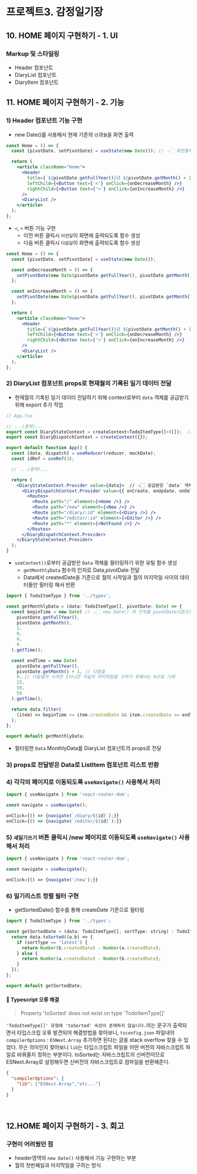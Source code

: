 # 프로젝트3. 감정일기장

## 10. HOME 페이지 구현하기 - 1. UI

### Markup 및 스타일링

- Header 컴포넌트
- DiaryList 컴포넌트
- DiaryItem 컴포넌트

## 11. HOME 페이지 구현하기 - 2. 기능

### 1) Header 컴포넌트 기능 구현

- new Date()를 사용해서 현재 기준의 `년`과`월`을 화면 출력

```jsx
const Home = () => {
  const [pivotDate, setPivotDate] = useState(new Date()); // 👈🏻 화면출력을 위한 상태 생성

  return (
    <article className="Home">
      <Header
        title={`${pivotDate.getFullYear()}년 ${pivotDate.getMonth() + 1}월`} // 👈🏻 state를 통해 화면 출력 
        leftChild={<Button text={'<'} onClick={onDecreaseMonth} />}
        rightChild={<Button text={'>'} onClick={onIncreaseMonth} />}
      />
      <DiaryList />
    </article>
  );
};
```

- `<`, `>` 버튼 기능 구현
  - 이전 버튼 클릭시 `이전달`이 화면에 출력되도록 함수 생성
  - 다음 버튼 클릭시 `다음달`이 화면에 출력되도록 함수 생성

```jsx
const Home = () => {
  const [pivotDate, setPivotDate] = useState(new Date());

  const onDecreaseMonth = () => {
    setPivotDate(new Date(pivotDate.getFullYear(), pivotDate.getMonth() - 1)); // 👈🏻 새롭게 newDate()를 사용해서 인자로 현재기준의 년도와 현재기준의 월에서 -1을 한 이전달로 생성 
  };

  const onIncreaseMonth = () => {
    setPivotDate(new Date(pivotDate.getFullYear(), pivotDate.getMonth() + 1)); // 👈🏻 새롭게 newDate()를 사용해서 인자로 현재기준의 년도와 현재기준의 월에서 +1을 한 이전달로 생성 
  };

  return (
    <article className="Home">
      <Header
        title={`${pivotDate.getFullYear()}년 ${pivotDate.getMonth() + 1}월`}
        leftChild={<Button text={'<'} onClick={onDecreaseMonth} />}
        rightChild={<Button text={'>'} onClick={onIncreaseMonth} />}
      />
      <DiaryList />
    </article>
  );
};
```

### 2) DiaryList 컴포넌트 props로 현재월의 기록된 일기 데이터 전달

- 현재월의 기록된 일기 데이터 전달하기 위해 context로부터 `data` 객체를 공급받기 위해 export 추가 작업

```jsx
// App.tsx

// ...(중략)...
export const DiaryStateContext = createContext<TodoItemType[]>([]);  // 👈🏻 export 추가 작업 
export const DiaryDispatchContext = createContext({});

export default function App() {
  const [data, dispatch] = useReducer(reducer, mockDate);
  const idRef = useRef(3);

  // ...(중략)...

  return (
    <DiaryStateContext.Provider value={data}>  // 👈🏻 공급받은 `data` 객체를 사용하기 위해 
      <DiaryDispatchContext.Provider value={{ onCreate, onUpdate, onDelete }}>
        <Routes>
          <Route path="/" element={<Home />} />
          <Route path="/new" element={<New />} />
          <Route path="/diary/:id" element={<Diary />} />
          <Route path="/editor/:id" element={<Editor />} />
          <Route path="*" element={<NotFound />} />
        </Routes>
      </DiaryDispatchContext.Provider>
    </DiaryStateContext.Provider>
  );
}
```

- `useContext()`로부터 공급받은 `Data` 객체를 필터링하기 위한 유틸 함수 생성
  - `getMonthlyData` 함수의 인자로 Data,pivotDate 전달
  - Data에서 createdDate을 기준으로 월의 시작일과 월의 마지막일 사이의 데이터들만 필터링 해서 반환

```ts
import { TodoItemType } from '../types';

const getMonthlyData = (data: TodoItemType[], pivotDate: Date) => {
  const beginTime = new Date( // 👈🏻 new Date() 의 인자를 pivotDate기준으로 년,월,일(월의 시작일),시간,분,초 설정해주고 타임스탬프처리 
    pivotDate.getFullYear(),
    pivotDate.getMonth(),
    1,
    0,
    0,
    0
  ).getTime();

  const endTime = new Date( 
    pivotDate.getFullYear(),
    pivotDate.getMonth() + 1, // 다음월 
    0, // 다음월의 시작은 1이니깐 이달의 마지막달을 구하기 위해서는 0으로 기재
    23,
    59,
    59
  ).getTime();

  return data.filter(
    (item) => beginTime <= item.createdDate && item.createdDate <= endTime
  );
};

export default getMonthlyData;
```

- 필터링한 `Data` MonthlyData를 DiaryList 컴포넌트의 props로 전달

### 3) props로 전달받은 Data로 ListItem 컴포넌트 리스트 반환

### 4) 각각의 페이지로 이동되도록 `useNavigate()` 사용해서 처리

```jsx
import { useNavigate } from 'react-router-dom';

const navigate = useNavigate();

onClick={() => {navigate(`/diary/${id}`);}}
onClick={() => {navigate(`/editor/${id}`);}}
```

### 5) `새일기쓰기` 버튼 클릭시 /new 페이지로 이동되도록  `useNavigate()` 사용해서 처리

```jsx
import { useNavigate } from 'react-router-dom';

const navigate = useNavigate();

onClick={() => {navigate('/new');}}
```

### 6) 일기리스트 정렬 필터 구현

- getSortedDate() 함수를 통해 createDate 기준으로 필터링

```jsx
import { TodoItemType } from '../types';

const getSortedDate = (data: TodoItemType[], sortType: string) : TodoItemType[] => {
  return data.toSorted((a,b) => {
    if (sortType == 'latest') {
      return Number(b.createdDate) - Number(a.createdDate);
    } else {
      return Number(a.createdDate) - Number(b.createdDate);
    }
  });
};

export default getSortedDate;
```

#### 🚨 Typescript 오류 해결

> Property 'toSorted' does not exist on type 'TodoItemType[]'

`'TodoItemType[]' 유형에 'toSorted' 속성이 존재하지 않습니다.`라는 문구가 출력되면서 타입스크립 오류 발견되어 해결방법을 찾아보니, `tsconfig.json` 파일내의 `compilerOptions` : `ESNext.Array` 추가하면 된다는 글을 stack overflow 찾을 수 있었다. 무슨 의미인지 찾아보니 `lib`는 타입스크립트 파일을 어떤 버전의 자바스크립트 파일로 바꿔줄지 정하는 부분이다. toSorted는 자바스크립트의 신버전이므로 ESNext.Array로 설정해두면 신버전의 자바스크립트로 컴파일을 반환해준다.

```json
{
  "compilerOptions": {
    "lib": ["ESNext.Array","etc..."]
  }
}
```

<br/>

## 12.HOME 페이지 구현하기 - 3. 회고

### 구현이 어려웠던 점

- header영역의 `new Date()` 사용해서 기능 구현하는 부분
- 월의 첫번째일과 마지막일을 구하는 방식
